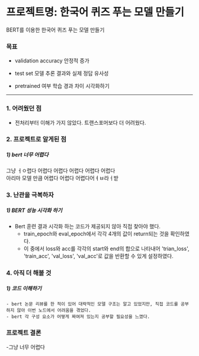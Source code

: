 # 프로젝트명: 한국어 퀴즈 푸는 모델 만들기

BERT를 이용한 한국어 퀴즈 푸는 모델 만들기

### 목표
- validation accuracy 안정적 증가

- test set 모델 추론 결과와 실제 정답 유사성

- pretrained 여부 학습 경과 차이 시각화하기
_________________________________________________________________________________
### 1. 어려웠던 점
- 전처리부터 이해가 가지 않았다. 트랜스포머보다 더 어려웠다.     

### 2. 프로젝트로 알게된 점
##### 1) bert 너무 어렵다
그냥 ㅓㅇ렵다 어렵다 어렵다 어렵다 어렵다 어렵다   
아리마 모델 만큼 어렵다 어렵다 어렵다어ㅕㅂ라ㅓ받

### 3. 난관을 극복하자
##### 1) BERT 성능 시각화 하기   
- Bert 훈련 결과 시각화 하는 코드가 제공되지 않아 직접 찾아야 했다.  
    - train_epoch와 eval_epoch에서 각각 4개의 값이 return되는 것을 확인하였다.   
    - 이 중에서 loss와 acc를 각각의 start와 end의 합으로 나타내어 'trian_loss', 'train_acc', 'val_loss', 'val_acc'로 값을 반환할 수 있게 설정하였다.

### 4. 아직 더 해볼 것
##### 1) 코드 이해하기   
    - bert 논문 리뷰를 한 적이 있어 대략적인 모델 구조는 알고 있었지만, 직접 코드를 공부하지 않아 이번 노드에서 어려움을 겪었다.
    - bert 각 구성 요소가 어떻게 짜여져 있는지 공부할 필요성을 느꼈다.
    
### 프로젝트 결론
-그냥 너무 어렵다